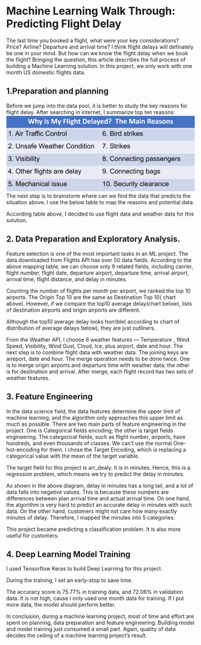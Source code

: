 # Machine Learning Walk Through: Predicting Flight Delay
The last time you booked a flight, what were your key considerations? Price? Airline? Departure and arrival time? I think flight delays will definately be one in your mind. But how can we know the flight delay when we book the flight?
Bringing the question, this article describes the full process of building a Machine Learning solution. In this project, we only work with one month US domestic flights data.
## 1.Preparation and planning
Before we jump into the data pool, it is better to study the key reasons for flight delay. After searching in internet, I summarize top ten reasons:
![](https://github.com/ryanhao1115/DL_Predict_Flight_Delays/blob/main/p1.png)
The next step is to brainstorm where can we find the data that predicts the situation above. I use the below table to map the reasons and potential data.

According table above, I decided to use flight data and weather data for this solution.

## 2. Data Preparation and Exploratory Analysis.
Feature selection is one of the most important tasks in an ML project. The data downloaded from Flights API has over 50 data fields. According to the above mapping table, we can choose only 9 related fields, including carrier, flight number, flight date, departure airport, departure time, arrival airport, arrival time, flight distance, and delay in minutes.

Counting the number of flights per month per airport, we ranked the top 10 airports. The Origin Top 10 are the same as Destination Top 10( chart above). However, if we compare the top10 average delay(chart below), lists of destination airports and origin airports are different.

Although the top10 average delay looks horrible( according to chart of distribution of average delays below), they are just outliners.

From the Weather API, I choose 6 weather features — Temperature , Wind Speed, Visibility, Wind Gust, Cloud, Ice, plus airport, date and hour.
The next step is to combine flight data with weather data. The joining keys are aireport, date and hour. The merge operation needs to be done twice. One is to merge origin airports and departure time with weather data; the other is for destination and arrival. After merge, each flight record has two sets of weather features.

## 3. Feature Engineering
In the data science field, the data features determine the upper limit of machine learning, and the algorithm only approaches this upper limit as much as possible.
There are two main parts of feature engineering in the project. One is Categorical fields encoding; the other is target fields engineering.
The categorical fields, such as flight number, airports, have hundreds, and even thousands of classes. We can’t use the normal One-hot-encoding for them. I chose the Target Encoding, which is replacing a categorical value with the mean of the target variable.

The target field for this project is arr_dealy. It is in minutes. Hence, this is a regression problem, which means we try to predict the delay in minutes.

As shown in the above diagram, delay in minutes has a long tail, and a lot of data falls into negative values. This is because these numbers are differences between plan arrival time and actual arrival time. On one hand, the algorithm is very hard to predict an accurate delay in minutes with such data. On the other hand, customers might not care how many exactly minutes of delay. Therefore, I mapped the minutes into 5 categories:

This project became predicting a classification problem. It is also more useful for customers.
## 4. Deep Learning Model Training
I used Tensorflow Keras to build Deep Learning for this project.

During the training, I set an early-stop to save time.

The accuracy score is 75.77% in training data, and 72.06% in validation data. It is not high, cause I only used one month data for training. If I put more data, the model should perform better.

In conclusion, during a machine learning project, most of time and effort are spent on planning, data preparation and feature engineering. Building model and model training just consumed a small part. Again, quality of data decides the ceiling of a machine learning project’s result.


